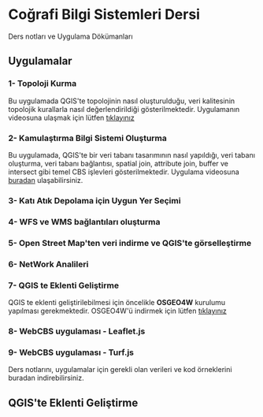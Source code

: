 # Coğrafi Bilgi Sistemleri Dersi 
Ders notları ve Uygulama Dökümanları

## Uygulamalar

### 1- Topoloji Kurma
Bu uygulamada QGIS'te topolojinin nasıl oluşturulduğu, veri kalitesinin topolojik kurallarla nasıl değerlendirildiği gösterilmektedir. Uygulamanın videosuna ulaşmak için lütfen [tıklayınız]()
### 2- Kamulaştırma Bilgi Sistemi Oluşturma
Bu uygulamada, QGIS'te bir veri tabanı tasarımının nasıl yapıldığı, veri tabanı oluşturma, veri tabanı bağlantısı, spatial join, attribute join, buffer ve intersect gibi temel CBS işlevleri gösterilmektedir. Uygulama videosuna [buradan](https://www.youtube.com/watch?v=p-kc4daB1bE) ulaşabilirsiniz.
### 3- Katı Atık Depolama için Uygun Yer Seçimi

### 4- WFS ve WMS bağlantıları oluşturma

### 5- Open Street Map'ten veri indirme ve QGIS'te görselleştirme

### 6- NetWork Analileri

### 7- QGIS te Eklenti Geliştirme

QGIS te eklenti geliştirilebilmesi için öncelikle **OSGEO4W** kurulumu yapılması gerekmektedir. OSGEO4W'ü indirmek için lütfen [tıklayınız](https://qgis.org/tr/site/forusers/download.html)

### 8- WebCBS uygulaması - Leaflet.js

### 9- WebCBS uygulaması - Turf.js

Ders notlarını, uygulamalar için gerekli olan verileri ve kod örneklerini buradan indirebilirsiniz.

## QGIS'te Eklenti Geliştirme 


